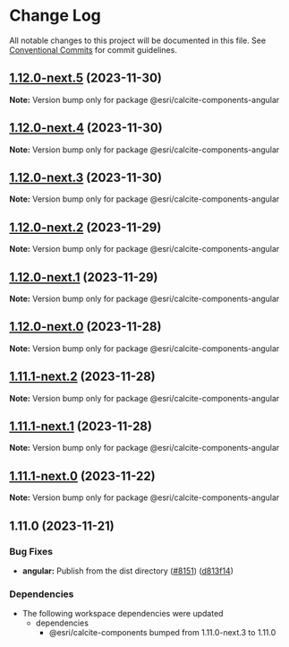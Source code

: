 # Change Log

All notable changes to this project will be documented in this file.
See [Conventional Commits](https://conventionalcommits.org) for commit guidelines.

## [1.12.0-next.5](https://github.com/Esri/calcite-design-system/compare/@esri/calcite-components-angular@1.12.0-next.4...@esri/calcite-components-angular@1.12.0-next.5) (2023-11-30)

**Note:** Version bump only for package @esri/calcite-components-angular

## [1.12.0-next.4](https://github.com/Esri/calcite-design-system/compare/@esri/calcite-components-angular@1.12.0-next.3...@esri/calcite-components-angular@1.12.0-next.4) (2023-11-30)

**Note:** Version bump only for package @esri/calcite-components-angular

## [1.12.0-next.3](https://github.com/Esri/calcite-design-system/compare/@esri/calcite-components-angular@1.12.0-next.2...@esri/calcite-components-angular@1.12.0-next.3) (2023-11-30)

**Note:** Version bump only for package @esri/calcite-components-angular

## [1.12.0-next.2](https://github.com/Esri/calcite-design-system/compare/@esri/calcite-components-angular@1.12.0-next.1...@esri/calcite-components-angular@1.12.0-next.2) (2023-11-29)

**Note:** Version bump only for package @esri/calcite-components-angular

## [1.12.0-next.1](https://github.com/Esri/calcite-design-system/compare/@esri/calcite-components-angular@1.12.0-next.0...@esri/calcite-components-angular@1.12.0-next.1) (2023-11-29)

**Note:** Version bump only for package @esri/calcite-components-angular

## [1.12.0-next.0](https://github.com/Esri/calcite-design-system/compare/@esri/calcite-components-angular@1.11.1-next.2...@esri/calcite-components-angular@1.12.0-next.0) (2023-11-28)

**Note:** Version bump only for package @esri/calcite-components-angular

## [1.11.1-next.2](https://github.com/Esri/calcite-design-system/compare/@esri/calcite-components-angular@1.11.1-next.1...@esri/calcite-components-angular@1.11.1-next.2) (2023-11-28)

**Note:** Version bump only for package @esri/calcite-components-angular

## [1.11.1-next.1](https://github.com/Esri/calcite-design-system/compare/@esri/calcite-components-angular@1.11.1-next.0...@esri/calcite-components-angular@1.11.1-next.1) (2023-11-28)

**Note:** Version bump only for package @esri/calcite-components-angular

## [1.11.1-next.0](https://github.com/Esri/calcite-design-system/compare/@esri/calcite-components-angular@1.11.0...@esri/calcite-components-angular@1.11.1-next.0) (2023-11-22)

**Note:** Version bump only for package @esri/calcite-components-angular

## 1.11.0 (2023-11-21)

### Bug Fixes

- **angular:** Publish from the dist directory ([#8151](https://github.com/Esri/calcite-design-system/issues/8151)) ([d813f14](https://github.com/Esri/calcite-design-system/commit/d813f14c3c2fc7b765ccf27166f31201d91f2ac5))

### Dependencies

- The following workspace dependencies were updated
  - dependencies
    - @esri/calcite-components bumped from 1.11.0-next.3 to 1.11.0
